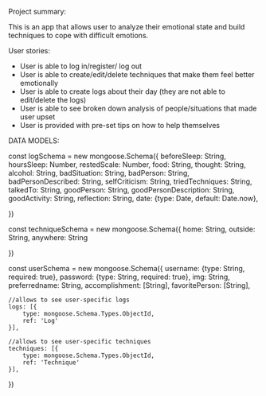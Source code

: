 Project summary:

This is an app that allows user to analyze their emotional state and build techniques to cope with difficult emotions.


User stories:
- User is able to log in/register/ log out
- User is able to create/edit/delete techniques that make them feel better emotionally
- User is able to create logs about their day (they are not able to edit/delete the logs)
- User is able to see broken down analysis of people/situations that made user upset
- User is provided with pre-set tips on how to help themselves


DATA MODELS:

const logSchema = new mongoose.Schema({
	beforeSleep: String,
	hoursSleep: Number,
	restedScale: Number,
	food: String,
	thought: String,
	alcohol: String,
	badSituation: String,
	badPerson: String,
	badPersonDescribed: String,
	selfCriticism: String,
	triedTechniques: String,
	talkedTo: String,
	goodPerson: String,
	goodPersonDescription: String,
	goodActivity: String,
	reflection: String,
	date: {type: Date, default: Date.now},

})



const techniqueSchema = new mongoose.Schema({
	home: String,
	outside: String,
	anywhere: String 

})


const userSchema = new mongoose.Schema({
	username: {type: String, required: true},
	password: {type: String, required: true},
	img: String,
	preferredname: String,
	accomplishment: [String],
	favoritePerson: [String],
	
	//allows to see user-specific logs
	logs: [{
		type: mongoose.Schema.Types.ObjectId,
		ref: 'Log'
	}],

	//allows to see user-specific techniques
	techniques: [{
		type: mongoose.Schema.Types.ObjectId,
		ref: 'Technique'
	}],


})



